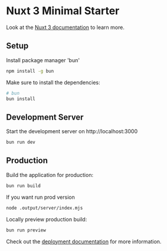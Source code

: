 # Nuxt 3 Minimal Starter

Look at the [Nuxt 3 documentation](https://nuxt.com/docs/getting-started/introduction) to learn more.

## Setup

Install package manager 'bun'


```bash
npm install -g bun
```

Make sure to install the dependencies:

```bash
# bun
bun install
```

## Development Server

Start the development server on http://localhost:3000

```bash
bun run dev
```

## Production

Build the application for production:

```bash
bun run build
```

If you want run prod version
```bash
node .output/server/index.mjs
```


Locally preview production build:

```bash
bun run preview
```

Check out the [deployment documentation](https://nuxt.com/docs/getting-started/deployment) for more information.
